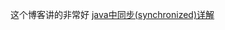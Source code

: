 这个博客讲的非常好
[java中同步(synchronized)详解](http://blog.csdn.net/yangwenxue_admin/article/details/44904457)
